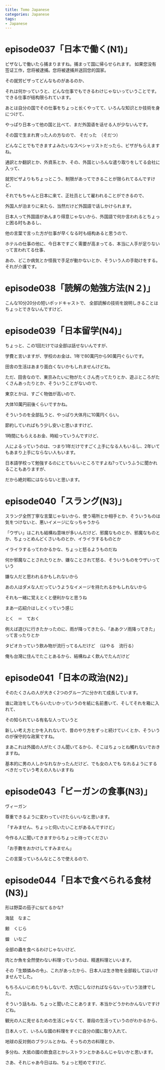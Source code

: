 ```yaml
---
title: Tomo Japanese
categories: Japanese
tags:
- Japanese
---
```





# episode037「日本で働く(N1)」

ビザなしで働いたら捕まりますね。捕まって国に帰らせられます。
如果您没有签证工作，您将被逮捕。您将被逮捕并送回您的国家。

その就労ビザってどんなものがあるのか、

それは何かっていうと、どんな仕事でもできるわけじゃないっていうことです。できる仕事が结构限られています。

あとは自分の国でその仕事をちょっと长くやってて、いろんな知识とか技術を身につけて、

やっぱり日本って他の国と比べて、まだ外国语を话せる人が少ないんです。

その国で生まれ育った人の方なので、
そだった　（そだつ）

どんなことでもできますよみたいなスペシャリストだったら、ビザがもらえますね。

通訳とか翻訳とか、外資系とか、その、外国といろんな遣り取りをしてる会社に入って、

就労ビザよりもちょっとこう、制限があってできることが限られてるんですけど、

それでもちゃんと日本に来て、正社员として雇われることができるので、

外国人が泊まりに来たら、当然だけど外国語で话しかけられます。

日本人って外国語があんまり得意じゃないから、外国語で何か言われるとちょっと困る时もあるし、

他の言葉で言った方が仕事が早くなる时も结构あると思うので、

ホテルの仕事の他に、今日本ですごく需要が高まってる、本当に人手が足りないって言われてる仕事、

あの、どこか病気とか怪我で手足が動かないとか、そういう人の手助けをする。それが介護です。

# episode038「読解の勉強方法(N２)」

こんな10分20分の短いポッドキャストで、 全部読解の技術を說明しきることはちょっとできないんですけど、

# episode039「日本留学(N4)」
ちょっと、この1回だけでは全部は話せないんですが、

学費と言いますが、学校のお金は、1年で80萬円から90萬円ぐらいです。

田舎の生活はあまり面白くないかもしれませんけどね。

ただ、田舎なので、東京みたいに物がたくさん売ってたりとか、遊ぶところがたくさんあったりとか、そういうことがないので、

東京とかは、すごく物価が高いので、

大体10萬円前後くらいですかね。

そういうのを全部払うと、やっぱり大体月に10萬円くらい。

節約していればもう少し安いと思いますけど、

1時間にもらえるお金、時給っていうんですけど、

人によるっていうのは、つまり1年だけですごく上手になる人もいるし、2年いてもあまり上手にならない人もいます。

日本語学校って勉強するのにとてもいいところですよね?っていうふうに聞かれることもありますが、

だから絶対暇にはならないと思います。

# episode040「スラング(N3)」

スラング全然丁寧な言葉じゃないから、使う場所とか相手とか、そういうものは気をつけないと、悪いイメージになっちゃうから

「ウザい」はこれも結構ね意味が多いんだけど、邪魔なものとか、邪魔なものとか、ちょっとめんどくさいものとか、イライラするものとか

イライラするってわかるかな、ちょっと怒るようものだね

何か邪魔なことされたりとか、嫌なことされて怒る、そういうものをウザいっていう

嫌な人だと思われるかもしれないから

あの人はダメな人だっていうようなイメージを持たれるかもしれないから

それも一緒に覚えとくと便利かなと思うね

まあ一応紹介はしとくっていう感じ

とく　＝　ておく

例えば遊びに行きたかったのに、雨が降ってきたら、「ああクソ雨降ってきた」って言ったりとか

タピオカっていう飲み物が流行ってるんだけど　（はやる　流行る）

俺も台灣に住んでたことあるから、結構ねよく飲んでたんだけど

# episode041「日本の政治(N2)」
そのたくさんの人が大きく2つのグループに分かれて成長しています。

谁に政治をしてもらいたいかっていうのを紙に名前書いて、そしてそれを箱に入れて、

その知られている有名な人っていうと

新しい考え方とかを入れないで、昔のやり方をずっと続けていくとか、そういうのが保守的な政黨ですね。

まあこれは外國の人がたくさん聞いてるから、そこはちょっとね觸れないでおきますね。

基本的に男の人しかなれなかったんだけど、でも女の人でも なれるようにするべきだっていう考えの人もいますね


# episode043「ビーガンの食事(N3)」

ヴィーガン

尊重できるように変わっていけたらいいなと思います。

「すみません、ちょっと伺いたいことがあるんですけど」

今作る人に聞いてきますからちょっと待ってください

「お手數をおかけしてすみません」

この言葉っていろんなところで使えるので、

# episode044「日本で食べられる食材(N3)」

形は野菜の茄子に似てるかな?

海鼠　なまこ

鯨　くじら

蝗　いなご

全部の蟲を食べるわけじゃないけど、

肉とか魚を全然使わない料理っていうのは、精進料理といいます。

その「生類憐みの令」、これがあったから、日本人は生き物を全部殺してはいけませんでした。

もちろんいじめたりもしないで、大切にしなければならないっていう法律でした。

そういう話もね、ちょっと聞いたことあります、本当かどうかわかんないですけどね。

観光の人に見せるための生活じゃなくて、普段の生活っていうのがわかるから、

日本人って、いろんな國の料理をすぐに自分の國に取り入れて、

地球の反対側のブラジルとかね、そっちの方の料理とか、

多分ね、大抵の國の飲食店とかレストランとかあるんじゃないかと思います。

さあ、それじゃあ今日はね、ちょっと短めですけど、
